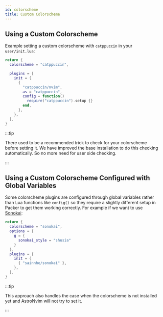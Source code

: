 ```yaml
---
id: colorscheme
title: Custom Colorscheme
---
```


## Using a Custom Colorscheme

Example setting a custom colorscheme with `catppuccin` in your `user/init.lua`:

```lua
return {
  colorscheme = "catppuccin",

  plugins = {
    init = {
      {
        "catppuccin/nvim",
        as = "catppuccin",
        config = function()
          require("catppuccin").setup {}
        end,
      },
    },
  },
}
```

:::tip

There used to be a recommended trick to check for your colorscheme before setting it. We have improved the base installation to do this checking automatically. So no more need for user side checking.

:::

## Using a Custom Colorscheme Configured with Global Variables

Some colorscheme plugins are configured through global variables rather than Lua functions like `config()` so they require a slightly different setup in Packer to get them working correctly. For example if we want to use [Sonokai](https://github.com/sainnhe/sonokai):

```lua
return {
  colorscheme = "sonokai",
  options = {
    g = {
      sonokai_style = "shusia"
    }
  },
  plugins = {
    init = {
      { "sainnhe/sonokai" },
    },
  },
}
```

:::tip

This approach also handles the case when the colorscheme is not installed yet and AstroNvim will not try to set it.

:::
